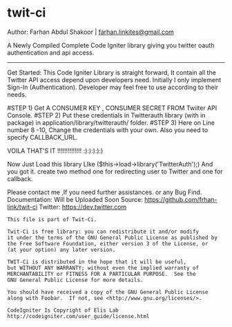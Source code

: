 twit-ci
=======
Author: Farhan Abdul Shakoor | farhan.linkites@gmail.com 

A Newly Compiled Complete Code Igniter library giving you twitter oauth authentication and api access.

*************************************************************
Get Started:
This Code Igniter Library is straight forward, It contain all the Twitter API access depend upon developers need. Initially 
I only implement Sign-In (Authentication). Developer may feel free to use according to their needs.

#STEP 1) Get A CONSUMER KEY , CONSUMER SECRET FROM Twiiter API Console.
#STEP 2) Put these credentials in Twitterauth library (with in package) in application/library/twitterauth/ folder.
#STEP 3) Here on Line number 8 -10, Change the credentials with your own. Also you need to specify CALLBACK_URL.

VOILA THAT'S IT !!!!!!!!!!!!!! :):):):):)

Now Just Load this library LIke ($this->load->library('TwitterAuth');)
And you got it. create two method one for redirecting user to Twitter and one for callback.

Please contact me ,If you need further assistances. or any Bug Find.
Documentation: Will be Uploaded Soon
Source: https://github.com/frhan-link/twit-ci
Twitter: https://dev.twitter.com


    This file is part of Twit-Ci.

    Twit-Ci is free library: you can redistribute it and/or modify
    it under the terms of the GNU General Public License as published by
    the Free Software Foundation, either version 3 of the License, or
    (at your option) any later version.

    TWIT-Ci is distributed in the hope that it will be useful,
    but WITHOUT ANY WARRANTY; without even the implied warranty of
    MERCHANTABILITY or FITNESS FOR A PARTICULAR PURPOSE.  See the
    GNU General Public License for more details.

    You should have received a copy of the GNU General Public License
    along with Foobar.  If not, see <http://www.gnu.org/licenses/>.
    
    CodeIgniter Is Copyright of Elis Lab  http://codeigniter.com/user_guide/license.html
